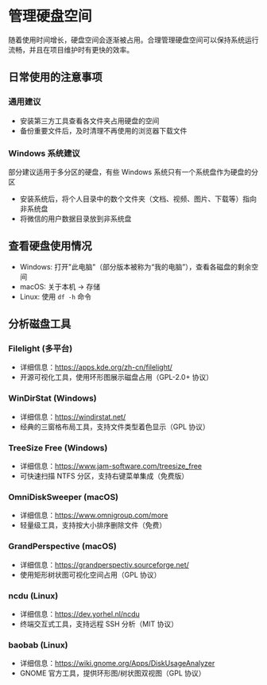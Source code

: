 # 管理硬盘空间

随着使用时间增长，硬盘空间会逐渐被占用。合理管理硬盘空间可以保持系统运行流畅，并且在项目维护时有更快的效率。

## 日常使用的注意事项

### 通用建议

- 安装第三方工具查看各文件夹占用硬盘的空间
- 备份重要文件后，及时清理不再使用的浏览器下载文件

### Windows 系统建议

部分建议适用于多分区的硬盘，有些 Windows 系统只有一个系统盘作为硬盘的分区

- 安装系统后，将个人目录中的数个文件夹（文档、视频、图片、下载等）指向非系统盘
- 将微信的用户数据目录放到非系统盘

## 查看硬盘使用情况

- Windows: 打开"此电脑"（部分版本被称为“我的电脑”），查看各磁盘的剩余空间
- macOS: 关于本机 → 存储
- Linux: 使用 `df -h` 命令

## 分析磁盘工具

### Filelight (多平台)

- 详细信息：<https://apps.kde.org/zh-cn/filelight/>
- 开源可视化工具，使用环形图展示磁盘占用（GPL-2.0+ 协议）

### WinDirStat (Windows)

- 详细信息：<https://windirstat.net/>
- 经典的三窗格布局工具，支持文件类型着色显示（GPL 协议）

### TreeSize Free (Windows)

- 详细信息：<https://www.jam-software.com/treesize_free>
- 可快速扫描 NTFS 分区，支持右键菜单集成（免费版）

### OmniDiskSweeper (macOS)

- 详细信息：<https://www.omnigroup.com/more>
- 轻量级工具，支持按大小排序删除文件（免费）

### GrandPerspective (macOS)

- 详细信息：<https://grandperspectiv.sourceforge.net/>
- 使用矩形树状图可视化空间占用（GPL 协议）

### ncdu (Linux)

- 详细信息：<https://dev.yorhel.nl/ncdu>
- 终端交互式工具，支持远程 SSH 分析（MIT 协议）

### baobab (Linux)

- 详细信息：<https://wiki.gnome.org/Apps/DiskUsageAnalyzer>
- GNOME 官方工具，提供环形图/树状图双视图（GPL 协议）

